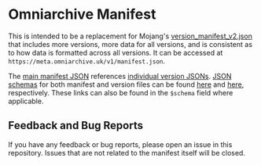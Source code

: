 # Omniarchive Manifest

This is intended to be a replacement for Mojang's [version_manifest_v2.json](https://piston-meta.mojang.com/mc/game/version_manifest_v2.json) that includes more versions, more data for all versions, and is consistent as to how data is formatted across all versions. It can be accessed at `https://meta.omniarchive.uk/v1/manifest.json`.

The [main manifest JSON](manifest.md) references [individual version JSONs](versions.md). 
[JSON schemas](https://json-schema.org/specification) for both manifest and version files can be found [here](https://meta.omniarchive.uk/schemas/v1/manifest.schema.json) and [here](https://meta.omniarchive.uk/schemas/v1/client.schema.json), respectively. 
These links can also be found in the `$schema` field where applicable.

## Feedback and Bug Reports
If you have any feedback or bug reports, please open an issue in this repository. Issues that are not related to the
manifest itself will be closed.

